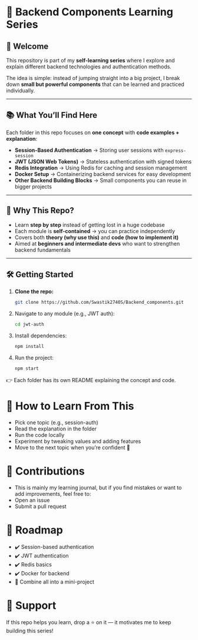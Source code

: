 # 🔐 Backend Components Learning Series

## 👋 Welcome
This repository is part of my **self-learning series** where I explore and explain different backend technologies and authentication methods.  

The idea is simple: instead of jumping straight into a big project, I break down **small but powerful components** that can be learned and practiced individually.

---

## 📚 What You’ll Find Here
Each folder in this repo focuses on **one concept** with **code examples + explanation**:

- **Session-Based Authentication** → Storing user sessions with `express-session`  
- **JWT (JSON Web Tokens)** → Stateless authentication with signed tokens  
- **Redis Integration** → Using Redis for caching and session management  
- **Docker Setup** → Containerizing backend services for easy development  
- **Other Backend Building Blocks** → Small components you can reuse in bigger projects  

---

## 🚀 Why This Repo?
- Learn **step by step** instead of getting lost in a huge codebase  
- Each module is **self-contained** → you can practice independently  
- Covers both **theory (why use this)** and **code (how to implement it)**  
- Aimed at **beginners and intermediate devs** who want to strengthen backend fundamentals  

---

## 🛠️ Getting Started

1. **Clone the repo:**
   ```bash
   git clone https://github.com/Swastik2740S/Backend_components.git

2. Navigate to any module (e.g., JWT auth):
   ```bash
   cd jwt-auth

3. Install dependencies:
   ```bash
   npm install

4. Run the project:
   ```bash
   npm start

👉 Each folder has its own README explaining the concept and code.

# 📖 How to Learn From This
- Pick one topic (e.g., session-auth)
- Read the explanation in the folder
- Run the code locally
- Experiment by tweaking values and adding features
- Move to the next topic when you’re confident 🚀

# 🤝 Contributions
- This is mainly my learning journal, but if you find mistakes or want to add improvements, feel free to:
- Open an issue
- Submit a pull request

# 📌 Roadmap
- ✔️ Session-based authentication
- ✔️ JWT authentication
- ✔️ Redis basics
- ✔️ Docker for backend
- 🔲 Combine all into a mini-project

# 🌟 Support
If this repo helps you learn, drop a ⭐ on it — it motivates me to keep building this series!
